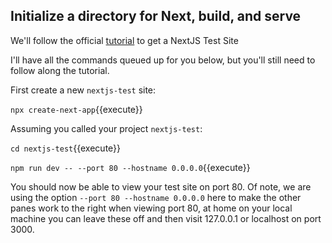 ## Initialize a directory for Next, build, and serve

We'll follow the official [tutorial](https://nextjs.org/docs) to get a NextJS Test Site

I'll have all the commands queued up for you below, but you'll still need to follow along the tutorial.

First create a new `nextjs-test` site:

`npx create-next-app`{{execute}}

Assuming you called your project `nextjs-test`:

`cd nextjs-test`{{execute}}

`npm run dev -- --port 80 --hostname 0.0.0.0`{{execute}}

You should now be able to view your test site on port 80.  Of note, we are using the option `--port 80 --hostname 0.0.0.0` here to make the other panes work to the right when viewing port 80, at home on your local machine you can leave these off and then visit 127.0.0.1 or localhost on port 3000.
